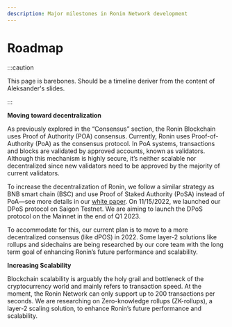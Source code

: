 ```yaml
---
description: Major milestones in Ronin Network development
---
```


# Roadmap

:::caution

This page is barebones. Should be a timeline deriver from the content of Aleksander's slides.

:::

**Moving toward decentralization**

As previously explored in the “Consensus” section, the Ronin Blockchain uses Proof of Authority (POA) consensus. 
Currently, Ronin uses Proof-of-Authority (PoA) as the consensus protocol. In PoA systems, transactions and blocks are validated by approved accounts, known as validators. Although this mechanism is highly secure, it’s neither scalable nor decentralized since new validators need to be approved by the majority of current validators.

To increase the decentralization of Ronin, we follow a similar strategy as BNB smart chain (BSC) and use Proof of Staked Authority (PoSA) instead of PoA—see more details in our [white paper](./../white-paper.md). On 11/15/2022, we launched our DPoS protocol on Saigon Testnet. We are aiming to launch the DPoS protocol on the Mainnet in the end of Q1 2023.

To accommodate for this, our current plan is to move to a more decentralized consensus (like dPOS) in 2022. Some layer-2 solutions like rollups and sidechains are being researched by our core team with the long term goal of enhancing Ronin’s future performance and scalability.

**Increasing Scalability**

Blockchain scalability is arguably the holy grail and bottleneck of the cryptocurrency world and mainly refers to transaction speed. At the moment, the Ronin Network can only support up to 200 transactions per seconds. 
We are researching on Zero-knowledge rollups (ZK-rollups), a layer-2  scaling solution, to enhance Ronin’s future performance and scalability. 
